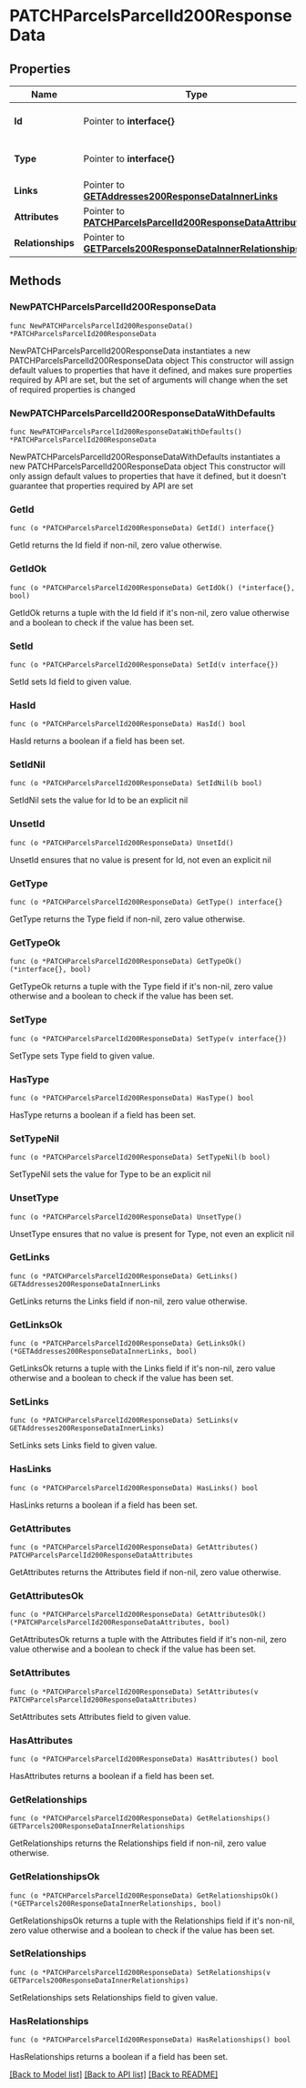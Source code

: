 # PATCHParcelsParcelId200ResponseData

## Properties

Name | Type | Description | Notes
------------ | ------------- | ------------- | -------------
**Id** | Pointer to **interface{}** | The resource&#39;s id | [optional] 
**Type** | Pointer to **interface{}** | The resource&#39;s type | [optional] 
**Links** | Pointer to [**GETAddresses200ResponseDataInnerLinks**](GETAddresses200ResponseDataInnerLinks.md) |  | [optional] 
**Attributes** | Pointer to [**PATCHParcelsParcelId200ResponseDataAttributes**](PATCHParcelsParcelId200ResponseDataAttributes.md) |  | [optional] 
**Relationships** | Pointer to [**GETParcels200ResponseDataInnerRelationships**](GETParcels200ResponseDataInnerRelationships.md) |  | [optional] 

## Methods

### NewPATCHParcelsParcelId200ResponseData

`func NewPATCHParcelsParcelId200ResponseData() *PATCHParcelsParcelId200ResponseData`

NewPATCHParcelsParcelId200ResponseData instantiates a new PATCHParcelsParcelId200ResponseData object
This constructor will assign default values to properties that have it defined,
and makes sure properties required by API are set, but the set of arguments
will change when the set of required properties is changed

### NewPATCHParcelsParcelId200ResponseDataWithDefaults

`func NewPATCHParcelsParcelId200ResponseDataWithDefaults() *PATCHParcelsParcelId200ResponseData`

NewPATCHParcelsParcelId200ResponseDataWithDefaults instantiates a new PATCHParcelsParcelId200ResponseData object
This constructor will only assign default values to properties that have it defined,
but it doesn't guarantee that properties required by API are set

### GetId

`func (o *PATCHParcelsParcelId200ResponseData) GetId() interface{}`

GetId returns the Id field if non-nil, zero value otherwise.

### GetIdOk

`func (o *PATCHParcelsParcelId200ResponseData) GetIdOk() (*interface{}, bool)`

GetIdOk returns a tuple with the Id field if it's non-nil, zero value otherwise
and a boolean to check if the value has been set.

### SetId

`func (o *PATCHParcelsParcelId200ResponseData) SetId(v interface{})`

SetId sets Id field to given value.

### HasId

`func (o *PATCHParcelsParcelId200ResponseData) HasId() bool`

HasId returns a boolean if a field has been set.

### SetIdNil

`func (o *PATCHParcelsParcelId200ResponseData) SetIdNil(b bool)`

 SetIdNil sets the value for Id to be an explicit nil

### UnsetId
`func (o *PATCHParcelsParcelId200ResponseData) UnsetId()`

UnsetId ensures that no value is present for Id, not even an explicit nil
### GetType

`func (o *PATCHParcelsParcelId200ResponseData) GetType() interface{}`

GetType returns the Type field if non-nil, zero value otherwise.

### GetTypeOk

`func (o *PATCHParcelsParcelId200ResponseData) GetTypeOk() (*interface{}, bool)`

GetTypeOk returns a tuple with the Type field if it's non-nil, zero value otherwise
and a boolean to check if the value has been set.

### SetType

`func (o *PATCHParcelsParcelId200ResponseData) SetType(v interface{})`

SetType sets Type field to given value.

### HasType

`func (o *PATCHParcelsParcelId200ResponseData) HasType() bool`

HasType returns a boolean if a field has been set.

### SetTypeNil

`func (o *PATCHParcelsParcelId200ResponseData) SetTypeNil(b bool)`

 SetTypeNil sets the value for Type to be an explicit nil

### UnsetType
`func (o *PATCHParcelsParcelId200ResponseData) UnsetType()`

UnsetType ensures that no value is present for Type, not even an explicit nil
### GetLinks

`func (o *PATCHParcelsParcelId200ResponseData) GetLinks() GETAddresses200ResponseDataInnerLinks`

GetLinks returns the Links field if non-nil, zero value otherwise.

### GetLinksOk

`func (o *PATCHParcelsParcelId200ResponseData) GetLinksOk() (*GETAddresses200ResponseDataInnerLinks, bool)`

GetLinksOk returns a tuple with the Links field if it's non-nil, zero value otherwise
and a boolean to check if the value has been set.

### SetLinks

`func (o *PATCHParcelsParcelId200ResponseData) SetLinks(v GETAddresses200ResponseDataInnerLinks)`

SetLinks sets Links field to given value.

### HasLinks

`func (o *PATCHParcelsParcelId200ResponseData) HasLinks() bool`

HasLinks returns a boolean if a field has been set.

### GetAttributes

`func (o *PATCHParcelsParcelId200ResponseData) GetAttributes() PATCHParcelsParcelId200ResponseDataAttributes`

GetAttributes returns the Attributes field if non-nil, zero value otherwise.

### GetAttributesOk

`func (o *PATCHParcelsParcelId200ResponseData) GetAttributesOk() (*PATCHParcelsParcelId200ResponseDataAttributes, bool)`

GetAttributesOk returns a tuple with the Attributes field if it's non-nil, zero value otherwise
and a boolean to check if the value has been set.

### SetAttributes

`func (o *PATCHParcelsParcelId200ResponseData) SetAttributes(v PATCHParcelsParcelId200ResponseDataAttributes)`

SetAttributes sets Attributes field to given value.

### HasAttributes

`func (o *PATCHParcelsParcelId200ResponseData) HasAttributes() bool`

HasAttributes returns a boolean if a field has been set.

### GetRelationships

`func (o *PATCHParcelsParcelId200ResponseData) GetRelationships() GETParcels200ResponseDataInnerRelationships`

GetRelationships returns the Relationships field if non-nil, zero value otherwise.

### GetRelationshipsOk

`func (o *PATCHParcelsParcelId200ResponseData) GetRelationshipsOk() (*GETParcels200ResponseDataInnerRelationships, bool)`

GetRelationshipsOk returns a tuple with the Relationships field if it's non-nil, zero value otherwise
and a boolean to check if the value has been set.

### SetRelationships

`func (o *PATCHParcelsParcelId200ResponseData) SetRelationships(v GETParcels200ResponseDataInnerRelationships)`

SetRelationships sets Relationships field to given value.

### HasRelationships

`func (o *PATCHParcelsParcelId200ResponseData) HasRelationships() bool`

HasRelationships returns a boolean if a field has been set.


[[Back to Model list]](../README.md#documentation-for-models) [[Back to API list]](../README.md#documentation-for-api-endpoints) [[Back to README]](../README.md)



